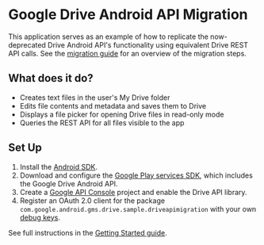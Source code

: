 # Google Drive Android API Migration

This application serves as an example of how to replicate the now-deprecated
Drive Android API's functionality using equivalent Drive REST API calls. See the
[migration guide](https://developers.google.com/drive/android/deprecation) for
an overview of the migration steps.

## What does it do?

*   Creates text files in the user's My Drive folder
*   Edits file contents and metadata and saves them to Drive
*   Displays a file picker for opening Drive files in read-only mode
*   Queries the REST API for all files visible to the app

## Set Up

1.  Install the [Android SDK](https://developer.android.com/sdk/index.html).
1.  Download and configure the
    [Google Play services SDK](https://developer.android.com/google/play-services/setup.html),
    which includes the Google Drive Android API.
1.  Create a
    [Google API Console](https://console.developers.google.com/projectselector/apis/dashboard)
    project and enable the Drive API library.
1.  Register an OAuth 2.0 client for the package
    `com.google.android.gms.drive.sample.driveapimigration` with your own
    [debug keys](https://developers.google.com/drive/android/auth).

See full instructions in the
[Getting Started guide](https://developers.google.com/drive/android/get-started).
